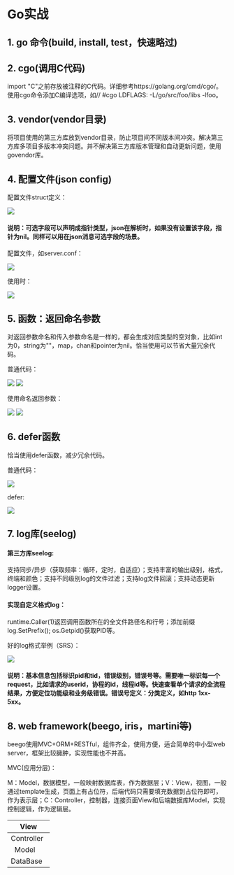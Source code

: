 # Go实战

## 1. go 命令(build, install, test，快速略过)

## 2. cgo(调用C代码)

import "C"之前存放被注释的C代码。详细参考https://golang.org/cmd/cgo/。使用cgo命令添加C编译选项，如// #cgo LDFLAGS: -L/go/src/foo/libs -lfoo。

## 3. vendor(vendor目录)

将项目使用的第三方库放到vendor目录，防止项目间不同版本间冲突。解决第三方库多项目多版本冲突问题。并不解决第三方库版本管理和自动更新问题，使用govendor库。

## 4. 配置文件(json config)

配置文件struct定义：

![](https://github.com/willkk/go/blob/master/images/goskill_jsonconf.png)

#### 说明：可选字段可以声明成指针类型，json在解析时，如果没有设置该字段，指针为nil。同样可以用在json消息可选字段的场景。

配置文件，如server.conf：

![](https://github.com/willkk/go/blob/master/images/goskill_jsonfile.png)

使用时：

![](https://github.com/willkk/go/blob/master/images/goskill_jsonparse.png)

## 5. 函数：返回命名参数

对返回参数命名和传入参数命名是一样的，都会生成对应类型的空对象，比如int为0，string为""，map，chan和pointer为nil。恰当使用可以节省大量冗余代码。

普通代码：

![](https://github.com/willkk/go/blob/master/images/goskill_func.png)
![](https://github.com/willkk/go/blob/master/images/goskill_func2.png)

使用命名返回参数：

![](https://github.com/willkk/go/blob/master/images/goskill_func_new.png)
![](https://github.com/willkk/go/blob/master/images/goskill_func_new2.png)

## 6. defer函数

恰当使用defer函数，减少冗余代码。

普通代码：

![](https://github.com/willkk/go/blob/master/images/goskill_nodefer.png)

defer:

![](https://github.com/willkk/go/blob/master/images/goskill_defer.png)

## 7. log库(seelog)

#### 第三方库seelog: 

支持同步/异步（获取频率：循环，定时，自适应）；支持丰富的输出级别，格式，终端和颜色；支持不同级别log的文件过滤；支持log文件回滚；支持动态更新logger设置。

#### 实现自定义格式log：

runtime.Caller(1)返回调用函数所在的全文件路径名和行号；添加前缀log.SetPrefix(); os.Getpid()获取PID等。

好的log格式举例（SRS）：

![](https://github.com/willkk/go/blob/master/images/goskill_srslog.png)

#### 说明：基本信息包括标识pid和tid，错误级别，错误号等。需要唯一标识每一个request，比如请求的userid，协程的id，线程id等。快速查看单个请求的全流程结果，方便定位功能级和业务级错误。错误号定义：分类定义，如http 1xx-5xx。

## 8. web framework(beego, iris，martini等)

beego使用MVC+ORM+RESTful，组件齐全，使用方便，适合简单的中小型web server，框架比较臃肿，实现性能也不并高。

MVC(应用分层)：

M：Model，数据模型，一般映射数据库表，作为数据层；V：View，视图，一般通过template生成，页面上有占位符，后端代码只需要填充数据到占位符即可，作为表示层；C：Controller，控制器，连接页面View和后端数据库Model，实现控制逻辑，作为逻辑层。

|   View    |
|-----------|
| Controller|
|   Model   |
| DataBase  |

